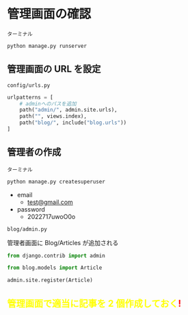 # 管理画面の確認

`ターミナル`

```bash
python manage.py runserver
```

## 管理画面の URL を設定

`config/urls.py`

```python
urlpatterns = [
    # adminへのパスを追加
    path("admin/", admin.site.urls),
    path("", views.index),
    path("blog/", include("blog.urls"))
]
```

## 管理者の作成

`ターミナル`

```python
python manage.py createsuperuser
```

-   email
    -   test@gmail.com
-   password
    -   2022717uwoO0o

`blog/admin.py`

管理者画面に Blog/Articles が追加される

```python
from django.contrib import admin

from blog.models import Article

admin.site.register(Article)
```

<h2 style="color:yellow">管理画面で適当に記事を 2 個作成しておく<span style="color:red">!</span>
</h2>
